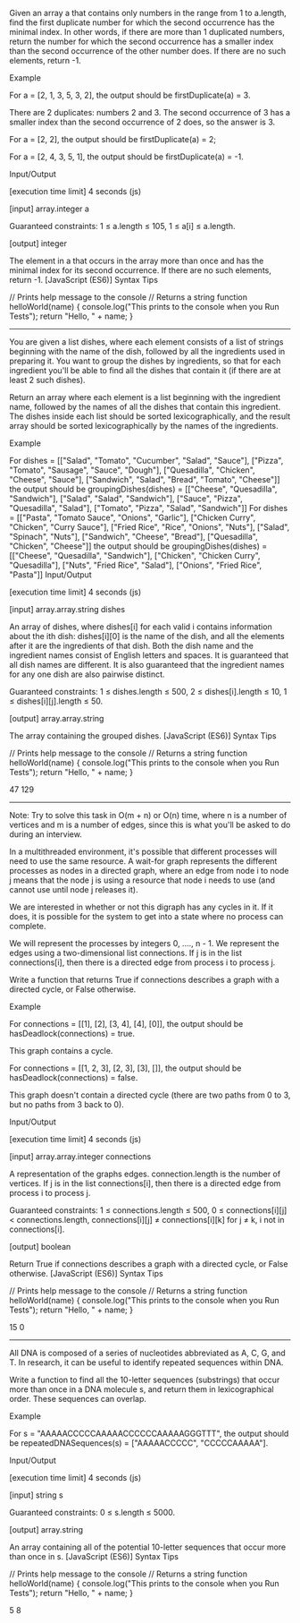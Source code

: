 Given an array a that contains only numbers in the range from 1 to a.length, find the first duplicate number for which the second occurrence has the minimal index. In other words, if there are more than 1 duplicated numbers, return the number for which the second occurrence has a smaller index than the second occurrence of the other number does. If there are no such elements, return -1.

Example

For a = [2, 1, 3, 5, 3, 2], the output should be firstDuplicate(a) = 3.

There are 2 duplicates: numbers 2 and 3. The second occurrence of 3 has a smaller index than the second occurrence of 2 does, so the answer is 3.

For a = [2, 2], the output should be firstDuplicate(a) = 2;

For a = [2, 4, 3, 5, 1], the output should be firstDuplicate(a) = -1.

Input/Output

[execution time limit] 4 seconds (js)

[input] array.integer a

Guaranteed constraints:
1 ≤ a.length ≤ 105,
1 ≤ a[i] ≤ a.length.

[output] integer

The element in a that occurs in the array more than once and has the minimal index for its second occurrence. If there are no such elements, return -1.
[JavaScript (ES6)] Syntax Tips

// Prints help message to the console
// Returns a string
function helloWorld(name) {
    console.log("This prints to the console when you Run Tests");
    return "Hello, " + name;
}

****

You are given a list dishes, where each element consists of a list of strings beginning with the name of the dish, followed by all the ingredients used in preparing it. You want to group the dishes by ingredients, so that for each ingredient you'll be able to find all the dishes that contain it (if there are at least 2 such dishes).

Return an array where each element is a list beginning with the ingredient name, followed by the names of all the dishes that contain this ingredient. The dishes inside each list should be sorted lexicographically, and the result array should be sorted lexicographically by the names of the ingredients.

Example

For
  dishes = [["Salad", "Tomato", "Cucumber", "Salad", "Sauce"],
            ["Pizza", "Tomato", "Sausage", "Sauce", "Dough"],
            ["Quesadilla", "Chicken", "Cheese", "Sauce"],
            ["Sandwich", "Salad", "Bread", "Tomato", "Cheese"]]
the output should be
  groupingDishes(dishes) = [["Cheese", "Quesadilla", "Sandwich"],
                            ["Salad", "Salad", "Sandwich"],
                            ["Sauce", "Pizza", "Quesadilla", "Salad"],
                            ["Tomato", "Pizza", "Salad", "Sandwich"]]
For
  dishes = [["Pasta", "Tomato Sauce", "Onions", "Garlic"],
            ["Chicken Curry", "Chicken", "Curry Sauce"],
            ["Fried Rice", "Rice", "Onions", "Nuts"],
            ["Salad", "Spinach", "Nuts"],
            ["Sandwich", "Cheese", "Bread"],
            ["Quesadilla", "Chicken", "Cheese"]]
the output should be
  groupingDishes(dishes) = [["Cheese", "Quesadilla", "Sandwich"],
                            ["Chicken", "Chicken Curry", "Quesadilla"],
                            ["Nuts", "Fried Rice", "Salad"],
                            ["Onions", "Fried Rice", "Pasta"]]
Input/Output

[execution time limit] 4 seconds (js)

[input] array.array.string dishes

An array of dishes, where dishes[i] for each valid i contains information about the ith dish: dishes[i][0] is the name of the dish, and all the elements after it are the ingredients of that dish. Both the dish name and the ingredient names consist of English letters and spaces. It is guaranteed that all dish names are different. It is also guaranteed that the ingredient names for any one dish are also pairwise distinct.

Guaranteed constraints:
1 ≤ dishes.length ≤ 500,
2 ≤ dishes[i].length ≤ 10,
1 ≤ dishes[i][j].length ≤ 50.

[output] array.array.string

The array containing the grouped dishes.
[JavaScript (ES6)] Syntax Tips

// Prints help message to the console
// Returns a string
function helloWorld(name) {
    console.log("This prints to the console when you Run Tests");
    return "Hello, " + name;
}

47
129


****

Note: Try to solve this task in O(m + n) or O(n) time, where n is a number of vertices and m is a number of edges, since this is what you'll be asked to do during an interview.

In a multithreaded environment, it's possible that different processes will need to use the same resource. A wait-for graph represents the different processes as nodes in a directed graph, where an edge from node i to node j means that the node j is using a resource that node i needs to use (and cannot use until node j releases it).

We are interested in whether or not this digraph has any cycles in it. If it does, it is possible for the system to get into a state where no process can complete.

We will represent the processes by integers 0, ...., n - 1. We represent the edges using a two-dimensional list connections. If j is in the list connections[i], then there is a directed edge from process i to process j.

Write a function that returns True if connections describes a graph with a directed cycle, or False otherwise.

Example

For connections = [[1], [2], [3, 4], [4], [0]], the output should be
hasDeadlock(connections) = true.


This graph contains a cycle.

For connections = [[1, 2, 3], [2, 3], [3], []], the output should be
hasDeadlock(connections) = false.


This graph doesn't contain a directed cycle (there are two paths from 0 to 3, but no paths from 3 back to 0).

Input/Output

[execution time limit] 4 seconds (js)

[input] array.array.integer connections

A representation of the graphs edges. connection.length is the number of vertices. If j is in the list connections[i], then there is a directed edge from process i to process j.

Guaranteed constraints:
1 ≤ connections.length ≤ 500,
0 ≤ connections[i][j] < connections.length,
connections[i][j] ≠ connections[i][k] for j ≠ k,
i not in connections[i].

[output] boolean

Return True if connections describes a graph with a directed cycle, or False otherwise.
[JavaScript (ES6)] Syntax Tips

// Prints help message to the console
// Returns a string
function helloWorld(name) {
    console.log("This prints to the console when you Run Tests");
    return "Hello, " + name;
}

15
0


****

All DNA is composed of a series of nucleotides abbreviated as A, C, G, and T. In research, it can be useful to identify repeated sequences within DNA.

Write a function to find all the 10-letter sequences (substrings) that occur more than once in a DNA molecule s, and return them in lexicographical order. These sequences can overlap.

Example

For s = "AAAAACCCCCAAAAACCCCCCAAAAAGGGTTT", the output should be
repeatedDNASequences(s) = ["AAAAACCCCC", "CCCCCAAAAA"].

Input/Output

[execution time limit] 4 seconds (js)

[input] string s

Guaranteed constraints:
0 ≤ s.length ≤ 5000.

[output] array.string

An array containing all of the potential 10-letter sequences that occur more than once in s.
[JavaScript (ES6)] Syntax Tips

// Prints help message to the console
// Returns a string
function helloWorld(name) {
    console.log("This prints to the console when you Run Tests");
    return "Hello, " + name;
}

5
8
